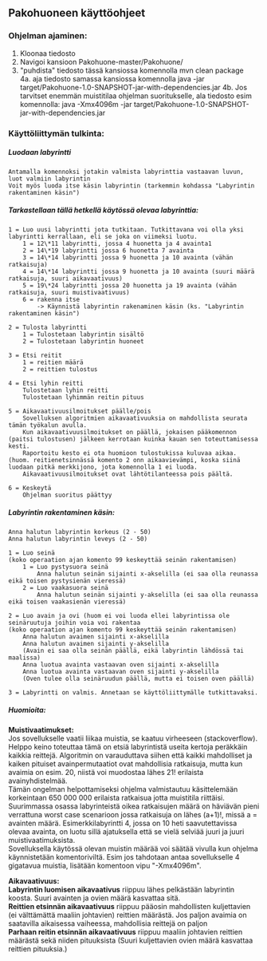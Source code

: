 ## Pakohuoneen käyttöohjeet

### Ohjelman ajaminen:
1. Kloonaa tiedosto<br>
2. Navigoi kansioon Pakohuone-master/Pakohuone/<br>
3. "puhdista" tiedosto tässä kansiossa komennolla 
    mvn clean package<br>
4a. aja tiedosto samassa kansiossa komennolla 
    java -jar target/Pakohuone-1.0-SNAPSHOT-jar-with-dependencies.jar 
4b. Jos tarvitset enemmän muistitilaa ohjelman suoritukselle, ala tiedosto esim komennolla: 
    java -Xmx4096m -jar target/Pakohuone-1.0-SNAPSHOT-jar-with-dependencies.jar 
 
### Käyttöliittymän tulkinta:

##### Luodaan labyrintti
    Antamalla komennoksi jotakin valmista labyrinttia vastaavan luvun, luot valmiin labyrintin
    Voit myös luoda itse käsin labyrintin (tarkemmin kohdassa "Labyrintin rakentaminen käsin")
    
##### Tarkastellaan tällä hetkellä käytössä olevaa labyrinttia:

    1 = Luo uusi labyrintti jota tutkitaan. Tutkittavana voi olla yksi labyrintti kerrallaan, eli se joka on viimeksi luotu.
        1 = 12\*11 labyrintti, jossa 4 huonetta ja 4 avainta1
        2 = 14\*19 labyrintti jossa 6 huonetta 7 avainta
        3 = 14\*14 labyrintti jossa 9 huonetta ja 10 avainta (vähän ratkaisuja)
        4 = 14\*14 labyrintti jossa 9 huonetta ja 10 avainta (suuri määrä ratkaisuja, suuri aikavaativuus)
        5 = 19\*24 labyrintti jossa 20 huonetta ja 19 avainta (vähän ratkaisuja, suuri muistivaativuus)
        6 = rakenna itse
            -> Käynnistä labyrintin rakenaminen käsin (ks. "Labyrintin rakentaminen käsin")
            
    2 = Tulosta labyrintti
        1 = Tulostetaan labyrintin sisältö
        2 = Tulostetaan labyrintin huoneet
        
    3 = Etsi reitit 
        1 = reitien määrä
        2 = reittien tulostus
        
    4 = Etsi lyhin reitti
        Tulostetaan lyhin reitti
        Tulostetaan lyhimmän reitin pituus
        
    5 = Aikavaativuusilmoitukset päälle/pois
        Sovelluksen algoritmien aikavaativuuksia on mahdollista seurata tämän työkalun avulla.
        Kun aikavaativuusilmoitukset on päällä, jokaisen pääkomennon (paitsi tulostusen) jälkeen kerrotaan kuinka kauan sen toteuttamisessa kesti.
        Raportoitu kesto ei ota huomioon tulostukissa kuluvaa aikaa. (huom. reitienetsinnässä komento 2 onn aikaavievämpi, koska siinä luodaan pitkä merkkijono, jota komennolla 1 ei luoda.
        Aikavaativuusilmoitukset ovat lähtötilanteessa pois päältä.
        
    6 = Keskeytä
        Ohjelman suoritus päättyy
        
##### Labyrintin rakentaminen käsin:

    Anna halutun labyrintin korkeus (2 - 50)
    Anna halutun labyrintin leveys (2 - 50)
    
    1 = Luo seinä
    (koko operaation ajan komento 99 keskeyttää seinän rakentamisen)
        1 = Luo pystysuora seinä
            Anna halutun seinän sijainti x-akselilla (ei saa olla reunassa eikä toisen pystysienän vieressä)
        2 = Luo vaakasuora seinä
            Anna halutun seinän sijainti y-akselilla (ei saa olla reunassa eikä toisen vaakasienän vieressä)
            
    2 = Luo avain ja ovi (huom ei voi luoda ellei labyrintissa ole seinäruutuja joihin voia voi rakentaa 
    (koko operaation ajan komento 99 keskeyttää seinän rakentamisen)
        Anna halutun avaimen sijainti x-akselilla
        Anna halutun avaimen sijainti y-akselilla 
        (Avain ei saa olla seinän päällä, eikä labyrintin lähdössä tai maalissa)
        Anna luotua avainta vastaavan oven sijainti x-akselilla 
        Anna luotua avainta vastaavan oven sijainti y-akselilla 
        (Oven tulee olla seinäruudun päällä, mutta ei toisen oven päällä)
        
    3 = Labyrintti on valmis. Annetaan se käyttöliittymälle tutkittavaksi.
    
##### Huomioita:
**Muistivaatimukset:**<br>
Jos sovellukselle vaatii liikaa muistia, se kaatuu virheeseen (stackoverflow). Helppo keino toteuttaa tämä on etsiä labyrintistä useita kertoja peräkkäin kaikkia reittejä. Algoritmin on varauduttava siihen että kaikki mahdolliset ja kaiken pituiset avainpermutaatiot ovat mahdollisia ratkaisuja, mutta kun avaimia on esim. 20, niistä voi muodostaa lähes 21! erilaista avainyhdistelmää.<br>
Tämän ongelman helpottamiseksi ohjelma valmistautuu käsittelemään korkeintaan 650 000 000 erilaista ratkaisua jotta muistitila riittäisi. Suurimmassa osassa labyrinteistä oikea ratkaisujen määrä on häviävän pieni verrattuna worst case scenarioon jossa ratkaisuja on lähes (a+1)!, missä a = avainten määrä. Esimerkkilabyrintti 4, jossa on 10 heti saavutettavissa olevaa avainta, on luotu sillä ajatuksella että se vielä selviää juuri ja juuri muistivaatimuksista.<br>
Sovelluksella käytössä olevan muistin määrää voi säätää vivulla kun ohjelma käynnistetään komentoriviltä. Esim jos tahdotaan antaa sovellukselle 4 gigatavua muistia, lisätään komentoon vipu "-Xmx4096m". <br>

**Aikavaativuus:** <br>
 **Labyrintin luomisen aikavaativus** riippuu lähes pelkästään labyrintin koosta. Suuri avainten ja ovien määrä kasvattaa sitä.<br>
 **Reittien etsinnän aikavaativuus** riippuu pääosin mahdollisten kuljettavien (ei välttämättä maaliin johtavien) reittien määrästä. Jos paljon avaimia on saatavilla aikaisessa vaiheessa, mahdollisia reittejä on paljon<br>
 **Parhaan reitin etsinnän aikavaativuus** riippuu maaliin johtavien reittien määrästä sekä niiden pituuksista (Suuri kuljettavien ovien määrä kasvattaa reittien pituuksia.)<br>
